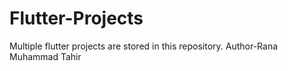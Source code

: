 # Flutter-Projects
Multiple flutter projects are stored in this repository.
Author-Rana Muhammad Tahir
